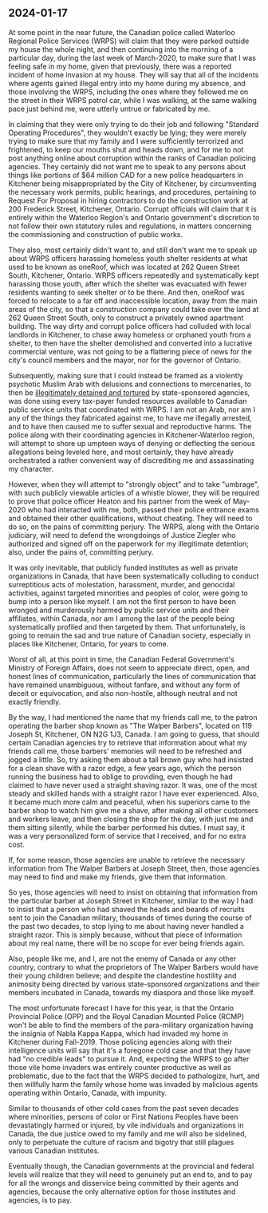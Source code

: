 ## 2024-01-17

At some point in the near future, the Canadian police called Waterloo Regional Police Services (WRPS) will claim that they were parked outside my house the whole night, and then continuing into the morning of a particular day, during the last week of March-2020, to make sure that I was feeling safe in my home, given that previously, there was a reported incident of home invasion at my house. They will say that all of the incidents where agents gained illegal entry into my home during my absence, and those involving the WRPS, including the ones where they followed me on the street in their WRPS patrol car, while I was walking, at the same walking pace just behind me, were utterly untrue or fabricated by me. 

In claiming that they were only trying to do their job and following "Standard Operating Procedures", they wouldn't exactly be lying; they were merely trying to make sure that my family and I were sufficiently terrorized and frightened, to keep our mouths shut and heads down, and for me to not post anything online about corruption within the ranks of Canadian policing agencies. They certainly did not want me to speak to any persons about things like portions of $64 million CAD for a new police headquarters in Kitchener being misappropriated by the City of Kitchener, by circumventing the necessary work permits, public hearings, and procedures, pertaining to Request For Proposal in hiring contractors to do the construction work at 200 Frederick Street, Kitchener, Ontario. Corrupt officials will claim that it is entirely within the Waterloo Region's and Ontario government's discretion to not follow their own statutory rules and regulations, in matters concerning the commissioning and construction of public works. 

They also, most certainly didn't want to, and still don't want me to speak up about WRPS officers harassing homeless youth shelter residents at what used to be known as oneRoof, which was located at 262 Queen Street South, Kitchener, Ontario. WRPS officers repeatedly and systematically kept harassing those youth, after which the shelter was evacuated with fewer residents wanting to seek shelter or to be there. And then, oneRoof was forced to relocate to a far off and inaccessible location, away from the main areas of the city, so that a construction company could take over the land at 262 Queen Street South, only to construct a privately owned apartment building. The way dirty and corrupt police officers had colluded with local landlords in Kitchener, to chase away homeless or orphaned youth from a shelter, to then have the shelter demolished and converted into a lucrative commercial venture, was not going to be a flattering piece of news for the city's council members and the mayor, nor for the governor of Ontario. 

Subsequently, making sure that I could instead be framed as a violently psychotic Muslim Arab with delusions and connections to mercenaries, to then be [illegitimately detained and tortured](https://github.com/true-hindsight/grim-realities/tree/main/disclosed) by state-sponsored agencies, was done using every tax-payer funded resources available to Canadian public service units that coordinated with WRPS. I am not an Arab, nor am I any of the things they fabricated against me, to have me illegally arrested, and to have then caused me to suffer sexual and reproductive harms. The police along with their coordinating agencies in Kitchener-Waterloo region, will attempt to shore up umpteen ways of denying or deflecting the serious allegations being leveled here, and most certainly, they have already orchestrated a rather convenient way of discrediting me and assassinating my character. 

However, when they will attempt to "strongly object" and to take "umbrage", with such publicly viewable articles of a whistle blower, they will be required to prove that police officer Heaton and his partner from the week of May-2020 who had interacted with me, both, passed their police entrance exams and obtained their other qualifications, without cheating. They will need to do so, on the pains of committing perjury. The WRPS, along with the Ontario judiciary, will need to defend the wrongdoings of Justice Ziegler who authorized and signed off on the paperwork for my illegitimate detention; also, under the pains of, committing perjury. 

It was only inevitable, that publicly funded institutes as well as private organizations in Canada, that have been systematically colluding to conduct surreptitious acts of molestation, harassment, murder, and genocidal activities, against targeted minorities and peoples of color, were going to bump into a person like myself. I am not the first person to have been wronged and murderously harmed by public service units and their affiliates, within Canada, nor am I among the last of the people being systematically profiled and then targeted by them. That unfortunately, is going to remain the sad and true nature of Canadian society, especially in places like Kitchener, Ontario, for years to come. 

Worst of all, at this point in time, the Canadian Federal Government's Ministry of Foreign Affairs, does not seem to appreciate direct, open, and honest lines of communication, particularly the lines of communication that have remained unambiguous, without fanfare, and without any form of deceit or equivocation, and also non-hostile, although neutral and not exactly friendly.

By the way, I had mentioned the name that my friends call me, to the patron operating the barber shop known as "The Walper Barbers", located on 119 Joseph St, Kitchener, ON N2G 1J3, Canada. I am going to guess, that should certain Canadian agencies try to retrieve that information about what my friends call me, those barbers' memories will need to be refreshed and jogged a little. So, try asking them about a tall brown guy who had insisted for a clean shave with a razor edge, a few years ago, which the person running the business had to oblige to providing, even though he had claimed to have never used a straight shaving razor. It was, one of the most steady and skilled hands with a straight razor I have ever experienced. Also, it became much more calm and peaceful, when his superiors came to the barber shop to watch him give me a shave, after making all other customers and workers leave, and then closing the shop for the day, with just me and them sitting silently, while the barber performed his duties. I must say, it was a very personalized form of service that I received, and for no extra cost. 

If, for some reason, those agencies are unable to retrieve the necessary information from The Walper Barbers at Joseph Street, then, those agencies may need to find and make my friends, give them that information. 

So yes, those agencies will need to insist on obtaining that information from the particular barber at Joseph Street in Kitchener, similar to the way I had to insist that a person who had shaved the heads and beards of recruits sent to join the Canadian military, thousands of times during the course of the past two decades, to stop lying to me about having never handled a straight razor. This is simply because, without that piece of information about my real name, there will be no scope for ever being friends again. 

Also, people like me, and I, are not the enemy of Canada or any other country, contrary to what the proprietors of The Walper Barbers would have their young children believe; and despite the clandestine hostility and animosity being directed by various state-sponsored organizations and their members incubated in Canada, towards my diaspora and those like myself. 

The most unfortunate forecast I have for this year, is that the Ontario Provincial Police (OPP) and the Royal Canadian Mounted Police (RCMP) won't be able to find the members of the para-military organization having the insignia of Nabla Kappa Kappa, which had invaded my home in Kitchener during Fall-2019. Those policing agencies along with their intelligence units will say that it's a foregone cold case and that they have had "no credible leads" to pursue it. And, expecting the WRPS to go after those vile home invaders was entirely counter productive as well as problematic, due to the fact that the WRPS decided to pathologize, hurt, and then willfully harm the family whose home was invaded by malicious agents operating within Ontario, Canada, with impunity. 

Similar to thousands of other cold cases from the past seven decades where minorities, persons of color or First Nations Peoples have been devastatingly harmed or injured, by vile individuals and organizations in Canada, the due justice owed to my family and me will also be sidelined, only to perpetuate the culture of racism and bigotry that still plagues various Canadian institutes. 
   
Eventually though, the Canadian governments at the provincial and federal levels will realize that they will need to genuinely put an end to, and to pay for all the wrongs and disservice being committed by their agents and agencies, because the only alternative option for those institutes and agencies, is to pay. 
